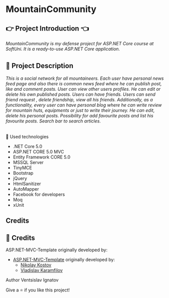 
# MountainCommunity
## 👉 Project Introduction 👈
###### MountainCommunity is my defense project for ASP.NET Core course at SoftUni. It is a ready-to-use ASP.NET Core application.

## 📝 Project Description
###### This is a social network for all mountaineers. Each user have personal news feed page and also there is common news feed where he can publish post, like and comment posts. User can view other users profiles. He can edit or delete his own published posts. Users can have friends. Users can send friend request , delete friendship, view all his friends. Additionally, as a functionality, every user can have personal blog where he can write review for mountain huts, equipments or just to write their journey. He can edit, delete his personal posts. Possibility for add favourite posts and list his favourite posts. Search bar to search articles.
🔨 Used technologies
* .NET Core 5.0
* ASP.NET CORE 5.0 MVC
* Entity Framework CORE 5.0
* MSSQL Server
* TinyMCE
* Bootstrap
* jQuery
* HtmlSanitizer
* AutoMapper
* Facebook for developers
* Moq
* xUnit

## Credits
## :handshake: Credits
ASP.NET-MVC-Template originally developed by:

- [ASP.NET-MVC-Template](https://github.com/NikolayIT/ASP.NET-Core-Template) originally developed by:
   * [Nikolay Kostov](https://github.com/NikolayIT)
   * [Vladislav Karamfilov](https://github.com/vladislav-karamfilov)

Author
Ventsislav Ignatov

Give a ⭐ if you like this project!
